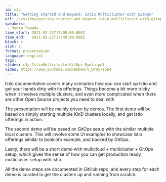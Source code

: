 ```yaml
---
id: c3p
title: "Getting Started and Beyond: Istio Multicluster with GitOps"
url: /sessions/getting-started-and-beyond-istio-multicluster-with-gitops
speakers:
 - Ryota Sawada
time_start: 2021-02-23T17:00:00.000Z
time_end:   2021-02-23T17:40:00.000Z
block: c
slot: 3
format: presentation 
language: english
tags:
slides: c3p-IstioMulticlusterGitOps-Ryota.pdf
video: https://www.youtube.com/embed/t_OPDy7s5b4
---
```


Istio documentation covers many scenarios how you can start up Istio and get your hands dirty with its offerings. Things become a bit more tricky when it involves multiple clusters, and even more complicated when there are other Open Source projects you need to deal with.

The presentation will be mainly driven by demos. The first demo will be based on simply starting multiple KinD clusters locally, and get Istio offerings in action.

The second demo will be based on GitOps setup with the similar multiple local clusters. This will involve some UI examples to showcase Istio offerings similar to bookinfo example, and backed by GitOps.

Lastly, there will be a short demo with multicloud + multicluster + GitOps setup, which gives the sense of how you can get production ready multicluster setup with Istio.

All the demo steps are documented in GitHub repo, and every step for each demo is curated to get the clusters up and running from scratch.
